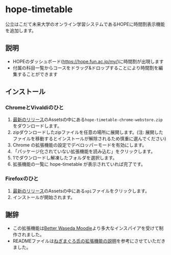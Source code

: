 # hope-timetable
公立はこだて未来大学のオンライン学習システムであるHOPEに時間割表示機能を追加します。

## 説明
- HOPEのダッシュボード(https://hope.fun.ac.jp/my/)に時間割が出現します
- 付属の科目一覧からコースをドラッグ&ドロップすることにより時間割を編集することができます

## インストール
### ChromeとVivaldiのひと
1. [最新のリリース](https://github.com/cathiecode/hope-timetable/releases)のAssetsの中にある`hope-timetable-chrome-webstore.zip`をダウンロードします。
2. zipダウンロードしたzipファイルを任意の場所に展開します。(注: 展開したファイルを移動するとインストールが解除されるため慎重に選んでください)
3. Chrome の拡張機能の設定でデベロッパーモードを有効にします。
4. 「パッケージ化されていない拡張機能を読み込む」をクリックします。
5. 1でダウンロードし解凍したフォルダを選択します。
6. 拡張機能の一覧に hope-timetable が表示されていれば完了です。

### Firefoxのひと
1. [最新のリリース](https://github.com/cathiecode/hope-timetable/releases)のAssetsの中にある`xpi`ファイルをクリックします。
2. インストールが開始されます。

## 謝辞
- この拡張機能は[Better Waseda Moodle](https://github.com/mkihr-ojisan/better-waseda-moodle)より多大なインスパイアを受けて制作されました。
- READMEファイルは[ねぎまぐろ氏の拡張機能の説明](https://github.com/kume-negitoro/hope-coursename-fix)を参考にさせていただきました。
